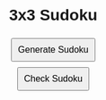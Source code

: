 <html lang="en">
<head>
    <meta charset="UTF-8">
    <meta name="viewport" content="width=device-width, initial-scale=1.0">
    <title>3x3 Sudoku</title>
    <style>
        body {
            font-family: Arial, sans-serif;
            display: flex;
            flex-direction: column;
            align-items: center;
            margin: 20px;
        }
        h1 {
            margin-bottom: 20px;
        }
        table {
            border-collapse: collapse;
            margin: 20px 0;
        }
        td {
            border: 2px solid #000;
            width: 40px;
            height: 40px;
            text-align: center;
        }
        input {
            width: 38px;
            height: 38px;
            text-align: center;
            border: none;
            font-size: 18px;
        }
        input:focus {
            outline: none;
        }
        button {
            margin: 5px;
            padding: 10px;
            font-size: 16px;
        }
        .cell-correct {
            background-color: #d4edda;
        }
        .cell-incorrect {
            background-color: #f8d7da;
        }
    </style>
</head>
<body>

<h1>3x3 Sudoku</h1>
<button onclick="generateAndDisplaySudoku()">Generate Sudoku</button>
<button onclick="checkSudoku()">Check Sudoku</button>
<div id="sudoku-container"></div>
<div id="validation-result"></div>

<script>
    let solutionBoard = [];

    function generateSudoku() {
        const base = 3;
        const side = base * base;

        function pattern(r, c) {
            return (base * (r % base) + Math.floor(r / base) + c) % side;
        }

        function shuffle(array) {
            for (let i = array.length - 1; i > 0; i--) {
                const j = Math.floor(Math.random() * (i + 1));
                [array[i], array[j]] = [array[j], array[i]];
            }
            return array;
        }

        const rBase = [...Array(base).keys()];
        const rows = shuffle([...rBase, ...rBase, ...rBase]);
        const cols = shuffle([...rBase, ...rBase, ...rBase]);
        const nums = shuffle([...Array(side).keys()].map(n => n + 1));

        const board = Array.from({ length: side }, () => Array(side).fill(0));
        for (let r = 0; r < side; r++) {
            for (let c = 0; c < side; c++) {
                board[r][c] = nums[pattern(r, c)];
            }
        }

        // Save the solution board for validation
        solutionBoard = board.map(row => row.slice());

        // Make some cells empty for the user to fill in
        for (let i = 0; i < side; i++) {
            for (let j = 0; j < side; j++) {
                if (Math.random() > 0.5) {
                    board[i][j] = 0;
                }
            }
        }

        return board;
    }

    function printSudoku(board) {
        const container = document.getElementById('sudoku-container');
        container.innerHTML = '';

        const table = document.createElement('table');
        for (let r = 0; r < board.length; r++) {
            const row = document.createElement('tr');
            for (let c = 0; c < board[r].length; c++) {
                const cell = document.createElement('td');
                const input = document.createElement('input');
                input.type = 'number';
                input.min = 1;
                input.max = 9;
                input.dataset.row = r;
                input.dataset.col = c;
                if (board[r][c] !== 0) {
                    input.value = board[r][c];
                    input.disabled = true;
                    input.classList.add('cell-correct');
                }
                input.addEventListener('input', validateInput);
                cell.appendChild(input);
                row.appendChild(cell);
            }
            table.appendChild(row);
        }
        container.appendChild(table);
    }

    function isValidSudoku(board) {
        function isValidBlock(block) {
            const filtered = block.filter(num => num !== 0);
            return filtered.length === new Set(filtered).size;
        }

        for (let r = 0; r < board.length; r++) {
            if (!isValidBlock(board[r])) return false;
        }

        for (let c = 0; c < board.length; c++) {
            const col = board.map(row => row[c]);
            if (!isValidBlock(col)) return false;
        }

        const base = 3;
        for (let br = 0; br < base; br++) {
            for (let bc = 0; bc < base; bc++) {
                const block = [];
                for (let r = 0; r < base; r++) {
                    for (let c = 0; c < base; c++) {
                        block.push(board[br * base + r][bc * base + c]);
                    }
                }
                if (!isValidBlock(block)) return false;
            }
        }

        return true;
    }

    function getSudokuFromInput() {
        const table = document.querySelector('table');
        const board = [];
        for (let row of table.rows) {
            const rowData = [];
            for (let cell of row.cells) {
                const input = cell.querySelector('input');
                rowData.push(parseInt(input.value) || 0);
            }
            board.push(rowData);
        }
        return board;
    }

    function checkSudoku() {
        const board = getSudokuFromInput();
        const isValid = isValidSudoku(board);
        document.getElementById('validation-result').textContent = `Is the Sudoku valid? ${isValid}`;
    }

    function validateInput(event) {
        const input = event.target;
        const row = parseInt(input.dataset.row);
        const col = parseInt(input.dataset.col);
        const value = parseInt(input.value);

        // Clear previous validation classes
        input.classList.remove('cell-correct', 'cell-incorrect');

        if (value === solutionBoard[row][col]) {
            input.classList.add('cell-correct');
        } else if (value !== 0) {
            input.classList.add('cell-incorrect');
        }
    }

    function generateAndDisplaySudoku() {
        const sudokuBoard = generateSudoku();
        printSudoku(sudokuBoard);
        document.getElementById('validation-result').textContent = '';
    }
</script>

</body>
</html>
